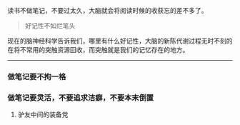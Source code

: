 读书不做笔记，不要过太久，大脑就会将阅读时候的收获忘的差不多了。

> 好记性不如烂笔头

现在的脑神经科学告诉我们，哪里有什么好记性，大脑的新陈代谢过程无时不刻的在将不常用的突触资源回收，而突触就是我们的记忆存在的地方。

---

### 做笔记要不拘一格


### 做笔记要灵活，不要追求洁癖，不要本末倒置
1. 驴友中间的装备党
